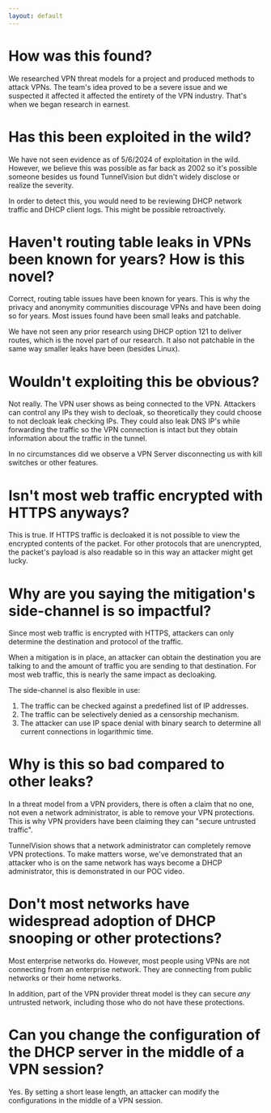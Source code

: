 ```yaml
---
layout: default
---
```


# How was this found?
We researched VPN threat models for a project and produced methods to attack VPNs. The team's idea proved to be a severe issue and we suspected it affected it affected the entirety of the VPN industry. That's when we began research in earnest.

# Has this been exploited in the wild?
We have not seen evidence as of 5/6/2024 of exploitation in the wild. However, we believe this was possible as far back as 2002 so it's possible someone besides us found TunnelVision but didn't widely disclose or realize the severity.

In order to detect this, you would need to be reviewing DHCP network traffic and DHCP client logs. This might be possible retroactively.

# Haven't routing table leaks in VPNs been known for years? How is this novel?
Correct, routing table issues have been known for years. This is why the privacy and anonymity communities discourage VPNs and have been doing so for years. Most issues found have been small leaks and patchable.

We have not seen any prior research using DHCP option 121 to deliver routes, which is the novel part of our research. It also not patchable in the same way smaller leaks have been (besides Linux).

# Wouldn't exploiting this be obvious?
Not really. The VPN user shows as being connected to the VPN. Attackers can control any IPs they wish to decloak, so theoretically they could choose to not decloak leak checking IPs. They could also leak DNS IP's while forwarding the traffic so the VPN connection is intact but they obtain information about the traffic in the tunnel.

In no circumstances did we observe a VPN Server disconnecting us with kill switches or other features.

# Isn't most web traffic encrypted with HTTPS anyways?
This is true. If HTTPS traffic is decloaked it is not possible to view the encrypted contents of the packet. For other protocols that are unencrypted, the packet's payload is also readable so in this way an attacker might get lucky.

# Why are you saying the mitigation's side-channel is so impactful?
Since most web traffic is encrypted with HTTPS, attackers can only determine the destination and protocol of the traffic. 

When a mitigation is in place, an attacker can obtain the destination you are talking to and the amount of traffic you are sending to that destination. For most web traffic, this is nearly the same impact as decloaking.

The side-channel is also flexible in use:
1. The traffic can be checked against a predefined list of IP addresses.
1. The traffic can be selectively denied as a censorship mechanism.
1. The attacker can use IP space denial with binary search to determine all current connections in logarithmic time.

# Why is this so bad compared to other leaks?
In a threat model from a VPN providers, there is often a claim that no one, not even a network administrator, is able to remove your VPN protections. This is why VPN providers have been claiming they can "secure untrusted traffic". 

TunnelVision shows that a network administrator can completely remove VPN protections. To make matters worse, we've demonstrated that an attacker who is on the same network has ways become a DHCP administrator, this is demonstrated in our POC video.

# Don't most networks have widespread adoption of DHCP snooping or other protections?
Most enterprise networks do. However, most people using VPNs are not connecting from an enterprise network. They are connecting from public networks or their home networks.

In addition, part of the VPN provider threat model is they can secure *any* untrusted network, including those who do not have these protections.

# Can you change the configuration of the DHCP server in the middle of a VPN session?
Yes. By setting a short lease length, an attacker can modify the configurations in the middle of a VPN session.